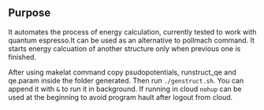 Purpose
-----
It automates the process of energy calculation, currently tested to work with quantum espresso.It can be used as an alternative to pollmach command. It starts energy calcuation of another structure only when previous one is finished.

After using makelat command copy psudopotentials, runstruct_qe and qe.param inside the folder generated. Then run `./genstruct.sh`. You can append it with `&` to run it in background. If running in cloud `nohup` can be used at the beginning to avoid program hault after logout from cloud.
